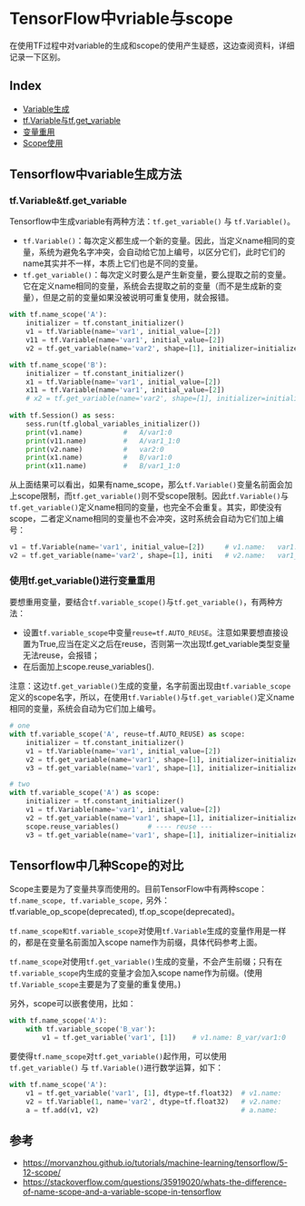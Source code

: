 # TensorFlow中vriable与scope

在使用TF过程中对variable的生成和scope的使用产生疑惑，这边查阅资料，详细记录一下区别。

## Index

- [Variable生成](#Tensorflow中variable生成方法)
- [tf.Variable与tf.get_variable](#tf.Variable&tf.get_variable)
- [变量重用](#使用tf.get_variable进行变量重用)
- [Scope使用](#Tensorflow中几种Scope的对比)

## Tensorflow中variable生成方法

### tf.Variable&tf.get_variable

Tensorflow中生成variable有两种方法：`tf.get_variable()` 与 `tf.Variable()`。
 
- `tf.Variable()`：每次定义都生成一个新的变量。因此，当定义name相同的变量，系统为避免名字冲突，会自动给它加上编号，以区分它们，此时它们的name其实并不一样，本质上它们也是不同的变量。
- `tf.get_variable()`：每次定义时要么是产生新变量，要么提取之前的变量。它在定义name相同的变量，系统会去提取之前的变量（而不是生成新的变量），但是之前的变量如果没被说明可重复使用，就会报错。

``` python
with tf.name_scope('A'):
    initializer = tf.constant_initializer()
    v1 = tf.Variable(name='var1', initial_value=[2])
    v11 = tf.Variable(name='var1', initial_value=[2])
    v2 = tf.get_variable(name='var2', shape=[1], initializer=initializer)

with tf.name_scope('B'):
    initializer = tf.constant_initializer()
    x1 = tf.Variable(name='var1', initial_value=[2])
    x11 = tf.Variable(name='var1', initial_value=[2])
    # x2 = tf.get_variable(name='var2', shape=[1], initializer=initializer)
         
with tf.Session() as sess:
    sess.run(tf.global_variables_initializer())
    print(v1.name)          #   A/var1:0
    print(v11.name)         #   A/var1_1:0
    print(v2.name)          #   var2:0
    print(x1.name)          #   B/var1:0
    print(x11.name)         #   B/var1_1:0
```

从上面结果可以看出，如果有name_scope，那么`tf.Variable()`变量名前面会加上scope限制，而`tf.get_variable()`则不受scope限制。因此`tf.Variable()`与`tf.get_variable()`定义name相同的变量，也完全不会重复。其实，即使没有scope，二者定义name相同的变量也不会冲突，这时系统会自动为它们加上编号：

``` python
v1 = tf.Variable(name='var1', initial_value=[2])     # v1.name:   var1:0
v2 = tf.get_variable(name='var2', shape=[1], initi   # v2.name:   var1_1:0
```

### 使用tf.get_variable()进行变量重用

要想重用变量，要结合`tf.variable_scope()`与`tf.get_variable()`，有两种方法：
- 设置`tf.variable_scope`中变量`reuse=tf.AUTO_REUSE`。注意如果要想直接设置为True,应当在定义之后在reuse，否则第一次出现tf.get_variable类型变量无法reuse，会报错；
- 在后面加上scope.reuse_variables().

注意：这边`tf.get_variable()`生成的变量，名字前面出现由`tf.variable_scope`定义的scope名字，所以，在使用`tf.Variable()`与`tf.get_variable()`定义name相同的变量，系统会自动为它们加上编号。

``` python
# one
with tf.variable_scope('A', reuse=tf.AUTO_REUSE) as scope:
    initializer = tf.constant_initializer()
    v1 = tf.Variable(name='var1', initial_value=[2])                         # v1.name:   A/var1:0
    v2 = tf.get_variable(name='var1', shape=[1], initializer=initializer)    # v2.name:   A/var1_1:0
    v3 = tf.get_variable(name='var1', shape=[1], initializer=initializer)    # v3.name:   A/var1_1:0

# two
with tf.variable_scope('A') as scope:
    initializer = tf.constant_initializer()
    v1 = tf.Variable(name='var1', initial_value=[2])                         # v1.name:   A/var1:0
    v2 = tf.get_variable(name='var1', shape=[1], initializer=initializer)    # v2.name:   A/var1_1:0
    scope.reuse_variables()       # ---- reuse ---                             
    v3 = tf.get_variable(name='var1', shape=[1], initializer=initializer)    # v3.name:   A/var1_1:0
```

## Tensorflow中几种Scope的对比

Scope主要是为了变量共享而使用的。目前TensorFlow中有两种scope：`tf.name_scope, tf.variable_scope,` 另外：tf.variable_op_scope(deprecated), tf.op_scope(deprecated)。

`tf.name_scope和tf.variable_scope`对使用`tf.Variable`生成的变量作用是一样的，都是在变量名前面加入scope name作为前缀，具体代码参考上面。

`tf.name_scope`对使用`tf.get_variable()`生成的变量，不会产生前缀；只有在`tf.variable_scope`内生成的变量才会加入scope name作为前缀。(使用`tf.Variable_scope`主要是为了变量的重复使用。)

另外，scope可以嵌套使用，比如：

``` python 
with tf.name_scope('A'):
    with tf.variable_scope('B_var'):
        v1 = tf.get_variable('var1', [1])    # v1.name: B_var/var1:0
```

要使得`tf.name_scope`对`tf.get_variable()`起作用，可以使用`tf.get_variable()` 与 `tf.Variable()`进行数学运算，如下：

``` python 
with tf.name_scope('A'):
    v1 = tf.get_variable('var1', [1], dtype=tf.float32)  # v1.name:    A/var1:0
    v2 = tf.Variable(1, name='var2', dtype=tf.float32)   # v2.name:    var2:0
    a = tf.add(v1, v2)                                   # a.name:     Add:0
```


## 参考

- https://morvanzhou.github.io/tutorials/machine-learning/tensorflow/5-12-scope/   
- https://stackoverflow.com/questions/35919020/whats-the-difference-of-name-scope-and-a-variable-scope-in-tensorflow